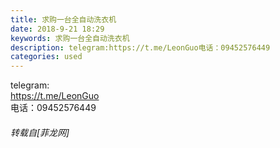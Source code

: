 ```yaml
---
title: 求购一台全自动洗衣机
date: 2018-9-21 18:29
keywords: 求购一台全自动洗衣机
description: telegram:https://t.me/LeonGuo电话：09452576449
categories: used
---
```

<td class="t_f" id="postmessage_1856874">

telegram:<br/>
<a href="https://t.me/LeonGuo" target="_blank">https://t.me/LeonGuo</a><br/>
电话：09452576449</td>
###### 转载自[菲龙网]